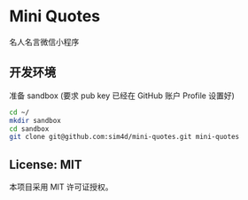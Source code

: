 # Mini Quotes
名人名言微信小程序


## 开发环境
准备 sandbox (要求 pub key 已经在 GitHub 账户 Profile 设置好)

```bash
cd ~/
mkdir sandbox
cd sandbox
git clone git@github.com:sim4d/mini-quotes.git mini-quotes
```


## License: MIT
本项目采用 MIT 许可证授权。
